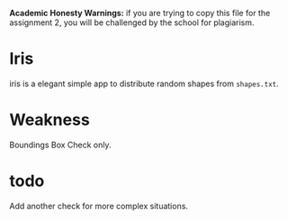 **Academic Honesty Warnings:** if you are trying to copy this file for the assignment 2, you will be challenged by the school for plagiarism.

# Iris

iris is a elegant simple app to distribute random shapes from `shapes.txt`.

# Weakness

Boundings Box Check only.

# todo

Add another check for more complex situations.